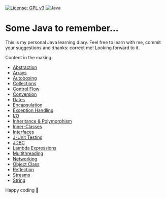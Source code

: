[![License: GPL v3](https://img.shields.io/badge/License-GPL%20v3-blue.svg)](http://www.gnu.org/licenses/gpl-3.0)
![Java](https://img.shields.io/badge/-Java-blue?logo=java&style=flat)
# Some Java to remember...
This is my personal Java learning diary. Feel free to learn with me, commit your suggestions and :thanks: correct me! Looking forward to it.

Content in the making:
- [Abstraction](/Notes/Abstraction.md)
- [Arrays](/Notes/Arrays.md)
- [Autoboxing](/Notes/Autoboxing.md)
- [Collections](/Notes/Collections.md)
- [Control Flow](/Notes/Control-Flow.md)
- [Conversion](/Notes/Conversion.md)
- [Dates](/Notes/Dates.md)
- [Encapsulation](/Notes/Encapsulation.md)
- [Exception Handling](/Notes/Exception-Handling.md)
- [I/O](/Notes/I-O.md)
- [Inheritance & Polymorphism](/Notes/Inheritance-Polymorphism.md)
- [Inner-Classes](/Notes/Inner-Classes.md)
- [Interfaces](/Notes/Interfaces.md)
- [J-Unit Testing](/Notes/J-Unit-Testing.md)
- [JDBC](/Notes/JDBC.md)
- [Lambda Expressions](/Notes/Lambda-Expressions.md)
- [Multithreading](/Notes/Multithreading.md)
- [Networking](/Notes/Networking.md)
- [Object Class](/Notes/Object-Class.md)
- [Reflection](/Notes/Reflection.md)
- [Streams](/Notes/Streams.md)
- [String](/Notes/String.md)

Happy coding 🚀